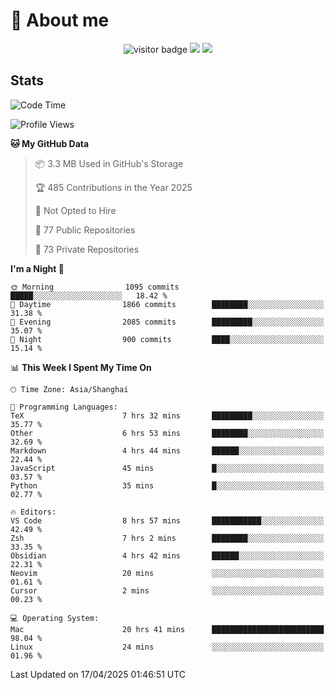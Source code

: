 <!-- ![](https://youpai.roccoshi.top/img/20200804214216.png) -->

# 🧐 About me
 
<p align="center">
<img src="https://visitor-badge.laobi.icu/badge?page_id=Lincest.Lincest&title=hits" alt="visitor badge"/>
<a href="mailto:imroccoshi@gmail.com"><img src="https://img.shields.io/badge/gmail-imroccoshi%40gmail.com-red"></a>
<a href="https://blog.roccoshi.top"><img src="https://img.shields.io/badge/blog-roccoshi-green"></a>
</p>

## Stats

<!--START_SECTION:waka-->
![Code Time](http://img.shields.io/badge/Code%20Time-2%2C440%20hrs%2055%20mins-blue)

![Profile Views](http://img.shields.io/badge/Profile%20Views-0-blue)

**🐱 My GitHub Data** 

> 📦 3.3 MB Used in GitHub's Storage 
 > 
> 🏆 485 Contributions in the Year 2025
 > 
> 🚫 Not Opted to Hire
 > 
> 📜 77 Public Repositories 
 > 
> 🔑 73 Private Repositories 
 > 
**I'm a Night 🦉** 

```text
🌞 Morning                1095 commits        █████░░░░░░░░░░░░░░░░░░░░   18.42 % 
🌆 Daytime                1866 commits        ████████░░░░░░░░░░░░░░░░░   31.38 % 
🌃 Evening                2085 commits        █████████░░░░░░░░░░░░░░░░   35.07 % 
🌙 Night                  900 commits         ████░░░░░░░░░░░░░░░░░░░░░   15.14 % 
```


📊 **This Week I Spent My Time On** 

```text
🕑︎ Time Zone: Asia/Shanghai

💬 Programming Languages: 
TeX                      7 hrs 32 mins       █████████░░░░░░░░░░░░░░░░   35.77 % 
Other                    6 hrs 53 mins       ████████░░░░░░░░░░░░░░░░░   32.69 % 
Markdown                 4 hrs 44 mins       ██████░░░░░░░░░░░░░░░░░░░   22.44 % 
JavaScript               45 mins             █░░░░░░░░░░░░░░░░░░░░░░░░   03.57 % 
Python                   35 mins             █░░░░░░░░░░░░░░░░░░░░░░░░   02.77 % 

🔥 Editors: 
VS Code                  8 hrs 57 mins       ███████████░░░░░░░░░░░░░░   42.49 % 
Zsh                      7 hrs 2 mins        ████████░░░░░░░░░░░░░░░░░   33.35 % 
Obsidian                 4 hrs 42 mins       ██████░░░░░░░░░░░░░░░░░░░   22.31 % 
Neovim                   20 mins             ░░░░░░░░░░░░░░░░░░░░░░░░░   01.61 % 
Cursor                   2 mins              ░░░░░░░░░░░░░░░░░░░░░░░░░   00.23 % 

💻 Operating System: 
Mac                      20 hrs 41 mins      █████████████████████████   98.04 % 
Linux                    24 mins             ░░░░░░░░░░░░░░░░░░░░░░░░░   01.96 % 
```


 Last Updated on 17/04/2025 01:46:51 UTC
<!--END_SECTION:waka-->


